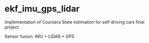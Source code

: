 # ekf_imu_gps_lidar

Implementation of Coursera State estimation for self driving cars final project.

Sensor fusion: IMU + LIDAR + GPS 
